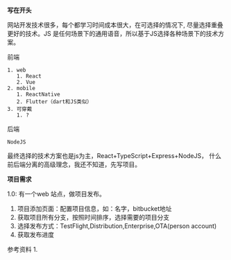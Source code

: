 <!--
 * @Author: Devin Wang
 * @Date: 2020-04-02 15:49:28
 * @LastEditors: Devin Wang
 * @LastEditTime: 2020-04-02 21:59:12
 -->
**写在开头**

网站开发技术很多，每个都学习时间成本很大，在可选择的情况下, 尽量选择重叠更好的技术。JS 是任何场景下的通用语音，所以基于JS选择各种场景下的技术方案。

前端
```
1. web
   1. React
   2. Vue
2. mobile
   1. ReactNative
   2. Flutter（dart和JS类似）
3. 可穿戴
   1. ?
```

后端
```
NodeJS
```

最终选择的技术方案也是js为主，React+TypeScript+Express+NodeJS， 什么前后端分离的高级理念，我还不知道，先写项目。

**项目需求**

1.0: 有一个web 站点，做项目发布。
1. 项目添加页面：配置项目信息，如：名字，bitbucket地址
2. 获取项目所有分支，按照时间排序，选择需要的项目分支
3. 选择发布方式：TestFlight,Distribution,Enterprise,OTA(person account)
4. 获取发布进度

参考资料
1. 